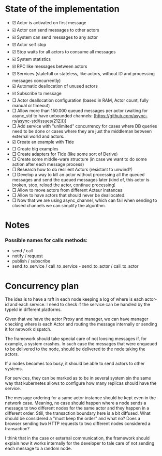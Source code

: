 # State of the implementation

- ☑️ Actor is activated on first message
- ☑️ Actor can send messages to other actors
- ☑️ System can send messages to any actor
- ☑️ Actor self stop
- ☑️ Stop waits for all actors to consume all messages
- ☑️ System statistics
- ☑️ RPC like messages between actors
- ☑️ Services (statefull or stateless, like actors, without ID and processing messages concurrently)
- ☑️ Automatic deallocation of unused actors
- ☑️ Subscribe to message
- □ Actor deallocation configuration (based in RAM, Actor count, fully manual or timeout)
- □ Allow more than 150.000 queued messages per actor (waiting for async_std to have unbounded channels: [https://github.com/async-rs/async-std/issues/212]())
- □ Add service with "unlimited" concurrency for cases where DB queries need to be done or cases where they are just the middleman between external world and actors.
- ☑️ Create an example with Tide
- □ Create big examples
- □ Create adapters for Tide (like some sort of Derive)
- □ Create some middle-ware structure (in case we want to do some action after each message process)
- □ Research how to do resilient Actors (resistant to unwind?)
- □ Develop a way to kill an actor without processing all the queued messages and send the queued messages later (kind of, this actor is broken, stop, reload the actor, continue processing)
- □ Allow to move actors from different Acteur instances
- □ Allow to have actors that should never be deallocated. 
- □ Now that we are using async_channel, which can fail when sending to closed channels we can simplify the algorithm.

# Notes

### Possible names for calls methods:

- send / call 
- notify / request
- publish / subscribe
- send_to_service / call_to_service - send_to_actor / call_to_actor 

# Concurrency plan

The idea is to have a raft in each node keeping a log of where is each actor-id and each service. I need to check if the service can be handled by the typeId in different platforms.

Given that we have the actor Proxy and manager, we can have manager checking where is each Actor and routing the message internally or sending it for network dispatch.

The framework should take special care of not loosing messages if, for example, a system crashes. In such case the messages that were enqueued to be delivered to the node, should be delivered to the node taking the actors.

If a nodes becomes too busy, it should be able to send actors to other systems.

For services, they can be marked as to be in several system sin the same way that kubernetes allows to configure how many replicas should have the service.

The message ordering for a same actor instance should be kept even in the network case. Meaning, no case should happen where a node sends a message to two different nodes for the same actor and they happen in a different order. Still, the transaction boundary here is a bit diffused. What should be considered a "must keep the order" and what no? Does a browser sending two HTTP requests to two different nodes considered a transaction? 

I think that in the case or external communication, the framework should explain how it works internally for the developer to tale care of not sending each message to a random node.
